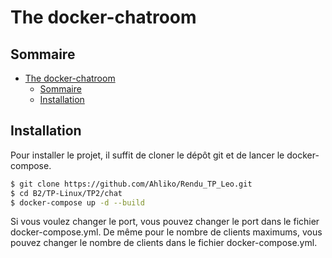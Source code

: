 # The docker-chatroom

## Sommaire

- [The docker-chatroom](#the-docker-chatroom)
  - [Sommaire](#sommaire)
  - [Installation](#installation)

## Installation

Pour installer le projet, il suffit de cloner le dépôt git et de lancer le docker-compose.

```bash
$ git clone https://github.com/Ahliko/Rendu_TP_Leo.git
$ cd B2/TP-Linux/TP2/chat
$ docker-compose up -d --build
```

Si vous voulez changer le port, vous pouvez changer le port dans le fichier docker-compose.yml.
De même pour le nombre de clients maximums, vous pouvez changer le nombre de clients dans le fichier docker-compose.yml.